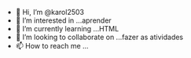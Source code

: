 - 👋 Hi, I’m @karol2503
- 👀 I’m interested in ...aprender
- 🌱 I’m currently learning ...HTML
- 💞️ I’m looking to collaborate on ...fazer as atividades
- 📫 How to reach me ...

<!---
karol2503/karol2503 is a ✨ special ✨ repository because its `README.md` (this file) appears on your GitHub profile.
You can click the Preview link to take a look at your changes.
--->
